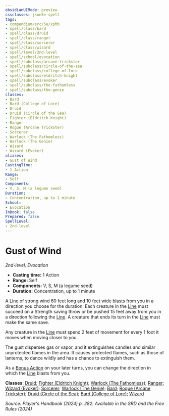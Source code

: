 ```yaml
---
obsidianUIMode: preview
cssclasses: json5e-spell
tags:
- compendium/src/5e/xphb
- spell/class/bard
- spell/class/druid
- spell/class/ranger
- spell/class/sorcerer
- spell/class/wizard
- spell/level/2nd-level
- spell/school/evocation
- spell/subclass/arcane-trickster
- spell/subclass/circle-of-the-sea
- spell/subclass/college-of-lore
- spell/subclass/eldritch-knight
- spell/subclass/evoker
- spell/subclass/the-fathomless
- spell/subclass/the-genie
classes:
- Bard
- Bard (College of Lore)
- Druid
- Druid (Circle of the Sea)
- Fighter (Eldritch Knight)
- Ranger
- Rogue (Arcane Trickster)
- Sorcerer
- Warlock (The Fathomless)
- Warlock (The Genie)
- Wizard
- Wizard (Evoker)
aliases:
- Gust of Wind
CastingTime: 
- 1 Action
Range:
- Self
Components:
- V, S, M (a legume seed)
Duration:
- Concentration, up to 1 minute
School:
- Evocation
InBook: false
Prepared: false
SpellLevel:
- 2nd-level
---
```

# Gust of Wind
*2nd-level, Evocation*  


- **Casting time:** 1 Action
- **Range:** Self
- **Components:** V, S, M (a legume seed)
- **Duration:** Concentration, up to 1 minute

A [Line](/3-Mechanics/CLI/variant-rules/line-area-of-effect-xphb.md) of strong wind 60 feet long and 10 feet wide blasts from you in a direction you choose for the duration. Each creature in the [Line](/3-Mechanics/CLI/variant-rules/line-area-of-effect-xphb.md) must succeed on a Strength saving throw or be pushed 15 feet away from you in a direction following the [Line](/3-Mechanics/CLI/variant-rules/line-area-of-effect-xphb.md). A creature that ends its turn in the [Line](/3-Mechanics/CLI/variant-rules/line-area-of-effect-xphb.md) must make the same save.

Any creature in the [Line](/3-Mechanics/CLI/variant-rules/line-area-of-effect-xphb.md) must spend 2 feet of movement for every 1 foot it moves when moving closer to you.

The gust disperses gas or vapor, and it extinguishes candles and similar unprotected flames in the area. It causes protected flames, such as those of lanterns, to dance wildly and has a  chance to extinguish them.

As a [Bonus Action](/3-Mechanics/CLI/variant-rules/bonus-action-xphb.md) on your later turns, you can change the direction in which the [Line](/3-Mechanics/CLI/variant-rules/line-area-of-effect-xphb.md) blasts from you.

**Classes**: [Druid](/3-Mechanics/CLI/lists/list-spells-classes-druid.md); [Fighter (Eldritch Knight)](/3-Mechanics/CLI/lists/list-spells-classes-eldritch-knight-xphb.md "subclass=XPHB;class=XPHB"); [Warlock (The Fathomless)](/3-Mechanics/CLI/lists/list-spells-classes-the-fathomless-tce.md "subclass=TCE;class=XPHB"); [Ranger](/3-Mechanics/CLI/lists/list-spells-classes-ranger.md); [Wizard (Evoker)](/3-Mechanics/CLI/lists/list-spells-classes-evoker-xphb.md "subclass=XPHB;class=XPHB"); [Sorcerer](/3-Mechanics/CLI/lists/list-spells-classes-sorcerer.md); [Warlock (The Genie)](/3-Mechanics/CLI/lists/list-spells-classes-the-genie-tce.md "subclass=TCE;class=XPHB"); [Bard](/3-Mechanics/CLI/lists/list-spells-classes-bard.md); [Rogue (Arcane Trickster)](/3-Mechanics/CLI/lists/list-spells-classes-arcane-trickster-xphb.md "subclass=XPHB;class=XPHB"); [Druid (Circle of the Sea)](/3-Mechanics/CLI/lists/list-spells-classes-circle-of-the-sea-xphb.md "subclass=XPHB;class=XPHB"); [Bard (College of Lore)](/3-Mechanics/CLI/lists/list-spells-classes-college-of-lore-xphb.md "subclass=XPHB;class=XPHB"); [Wizard](/3-Mechanics/CLI/lists/list-spells-classes-wizard.md)

*Source: Player's Handbook (2024) p. 282. Available in the <span title='Systems Reference Document (5.2)'>SRD</span> and the Free Rules (2024)*